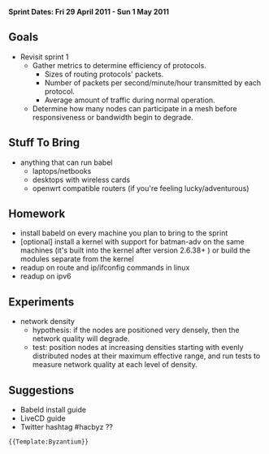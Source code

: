 **Sprint Dates: Fri 29 April 2011 - Sun 1 May 2011**

## Goals

-   Revisit sprint 1
    -   Gather metrics to determine efficiency of protocols.
        -   Sizes of routing protocols' packets.
        -   Number of packets per second/minute/hour transmitted by each
            protocol.
        -   Average amount of traffic during normal operation.
    -   Determine how many nodes can participate in a mesh before
        responsiveness or bandwidth begin to degrade.

## Stuff To Bring

-   anything that can run babel
    -   laptops/netbooks
    -   desktops with wireless cards
    -   openwrt compatible routers (if you're feeling lucky/adventurous)

## Homework

-   install babeld on every machine you plan to bring to the sprint
-   \[optional\] install a kernel with support for batman-adv on the
    same machines (it's built into the kernel after version 2.6.38+ ) or
    build the modules separate from the kernel
-   readup on route and ip/ifconfig commands in linux
-   readup on ipv6

## Experiments

-   network density
    -   hypothesis: if the nodes are positioned very densely, then the
        network quality will degrade.
    -   test: position nodes at increasing densities starting with
        evenly distributed nodes at their maximum effective range, and
        run tests to measure network quality at each level of density.

## Suggestions

-   Babeld install guide
-   LiveCD guide
-   Twitter hashtag #hacbyz ??

```{=mediawiki}
{{Template:Byzantium}}
```
